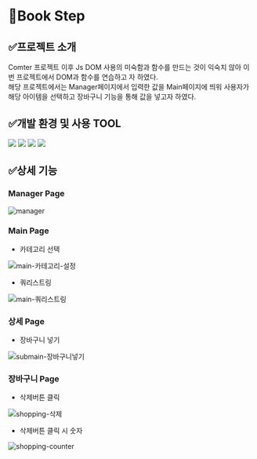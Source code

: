 # 📖Book Step
## ✅프로젝트 소개
<div>Comter 프로젝트 이후 Js DOM 사용의 미숙함과 함수를 만드는 것이 익숙치 않아 이번 프로젝트에서 DOM과 함수를 연습하고 자 하였다.</div>
<div>해당 프로젝트에서는 Manager페이지에서 입력한 값을 Main페이지에 띄워 사용자가 해당 아이템을 선택하고 장바구니 기능을 통해 값을 넣고자 하였다.</div>

## ✅개발 환경 및 사용 TOOL
<div>
  <img src="https://img.shields.io/badge/HTML-E34F26?style=for-the-badge&logo=html5&logoColor=white" />
  <img src="https://img.shields.io/badge/CSS-1572B6?style=for-the-badge&logo=css3&logoColor=white" />
  <img src="https://img.shields.io/badge/JavaScript-F7DF1E?style=for-the-badge&logo=javascript&logoColor=white" />
  <img src="https://img.shields.io/badge/Github-181717?style=for-the-badge&logo=github&logoColor=white" />
</div>

## ✅상세 기능

### Manager Page
![manager](https://github.com/user-attachments/assets/0e9bf5ae-37ea-4125-bae9-2b6c9a5f4c60)

<div></div>

###  Main Page
* 카테고리 선택

![main-카테고리-설정](https://github.com/user-attachments/assets/a3f3fb72-42f2-45e1-beb1-7067d976397a)

* 쿼리스트링
  
![main-쿼리스트링](https://github.com/user-attachments/assets/dd1f64a6-c2ae-4a79-8639-87e937356ede)

###  상세 Page
* 장바구니 넣기

![submain-장바구니넣기](https://github.com/user-attachments/assets/6d592e76-2279-4fab-aada-f768d70fcb84)
  
###  장바구니 Page
* 삭제버튼 클릭

![shopping-삭제](https://github.com/user-attachments/assets/623642d7-6719-4e05-b073-02897bf0ec61)


* 삭제버튼 클릭 시 숫자 
  
![shopping-counter](https://github.com/user-attachments/assets/5c5f71a7-0a50-4144-a69c-dfe1f96c7377)




